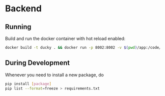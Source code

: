 # Backend

## Running

Build and run the docker container with hot reload enabled:
    
```bash
docker build -t ducky . && docker run -p 8002:8002 -v $(pwd)/app:/code/app ducky
```

## During Development

Whenever you need to install a new package, do

```bash
pip install [package]
pip list --format=freeze > requirements.txt
```
